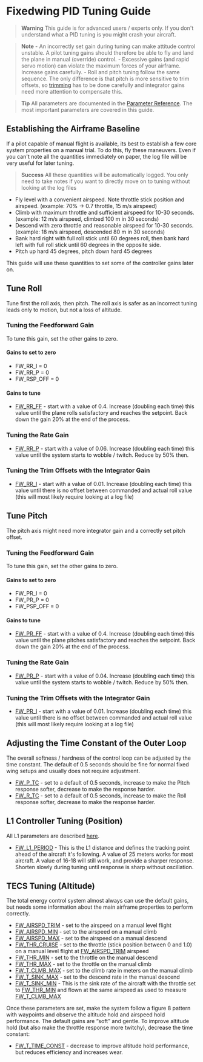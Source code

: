 # Fixedwing PID Tuning Guide

> **Warning** This guide is for advanced users / experts only. If you don't understand what a PID tuning is you might crash your aircraft.

<span></span>

> **Note** - An incorrectly set gain during tuning can make attitude control unstable. A pilot tuning gains should therefore be able to fly and land the plane in manual (override) control. - Excessive gains (and rapid servo motion) can violate the maximum forces of your airframe. Increase gains carefully. - Roll and pitch tuning follow the same sequence. The only difference is that pitch is more sensitive to trim offsets, so [trimming](trimming_guide_fixedwing.md) has to be done carefully and integrator gains need more attention to compensate this.

<span></span>

> **Tip** All parameters are documented in the [Parameter Reference](../advanced_config/parameter_reference.md). The most important parameters are covered in this guide.  

## Establishing the Airframe Baseline

If a pilot capable of manual flight is available, its best to establish a few core system properties on a manual trial. To do this, fly these maneuvers. Even if you can't note all the quantities immediately on paper, the log file will be very useful for later tuning.

> **Success** All these quantities will be automatically logged. You only need to take notes if you want to directly move on to tuning without looking at the log files

- Fly level with a convenient airspeed. Note throttle stick position and airspeed. (example: 70% → 0.7 throttle, 15 m/s airspeed)
- Climb with maximum throttle and sufficient airspeed for 10-30 seconds. (example: 12 m/s airspeed, climbed 100 m in 30 seconds)
- Descend with zero throttle and reasonable airspeed for 10-30 seconds. (example: 18 m/s airspeed, descended 80 m in 30 seconds)
- Bank hard right with full roll stick until 60 degrees roll, then bank hard left with full roll stick until 60 degrees in the opposite side.
- Pitch up hard 45 degrees, pitch down hard 45 degrees

This guide will use these quantities to set some of the controller gains later on.

## Tune Roll

Tune first the roll axis, then pitch. The roll axis is safer as an incorrect tuning leads only to motion, but not a loss of altitude.

### Tuning the Feedforward Gain

To tune this gain, set the other gains to zero.

#### Gains to set to zero

- FW_RR_I = 0
- FW_RR_P = 0
- FW_RSP_OFF = 0

#### Gains to tune

- [FW_RR_FF](../advanced_config/parameter_reference.md#FW_RR_FF) - start with a value of 0.4. Increase (doubling each time) this value until the plane rolls satisfactory and reaches the setpoint. Back down the gain 20% at the end of the process.

### Tuning the Rate Gain

- [FW_RR_P](../advanced_config/parameter_reference.md#FW_RR_P) - start with a value of 0.06. Increase (doubling each time) this value until the system starts to wobble / twitch. Reduce by 50% then.

### Tuning the Trim Offsets with the Integrator Gain

- [FW_RR_I](../advanced_config/parameter_reference.md#FW_RR_I) - start with a value of 0.01. Increase (doubling each time) this value until there is no offset between commanded and actual roll value (this will most likely require looking at a log file)

## Tune Pitch

The pitch axis might need more integrator gain and a correctly set pitch offset.

### Tuning the Feedforward Gain

To tune this gain, set the other gains to zero.

#### Gains to set to zero

- FW_PR_I = 0
- FW_PR_P = 0
- FW_PSP_OFF = 0

#### Gains to tune

- [FW_PR_FF](../advanced_config/parameter_reference.md#FW_PR_FF) - start with a value of 0.4. Increase (doubling each time) this value until the plane pitches satisfactory and reaches the setpoint. Back down the gain 20% at the end of the process.

### Tuning the Rate Gain

- [FW_PR_P](../advanced_config/parameter_reference.md#FW_PR_P) - start with a value of 0.04. Increase (doubling each time) this value until the system starts to wobble / twitch. Reduce by 50% then.

### Tuning the Trim Offsets with the Integrator Gain

- [FW_PR_I](../advanced_config/parameter_reference.md#FW_PR_I) - start with a value of 0.01. Increase (doubling each time) this value until there is no offset between commanded and actual roll value (this will most likely require looking at a log file)

## Adjusting the Time Constant of the Outer Loop

The overall softness / hardness of the control loop can be adjusted by the time constant. The default of 0.5 seconds should be fine for normal fixed wing setups and usually does not require adjustment.

- [FW_P_TC](../advanced_config/parameter_reference.md#FW_P_TC) - set to a default of 0.5 seconds, increase to make the Pitch response softer, decrease to make the response harder.
- [FW_R_TC](../advanced_config/parameter_reference.md#FW_R_TC) - set to a default of 0.5 seconds, increase to make the Roll response softer, decrease to make the response harder.

## L1 Controller Tuning (Position)

All L1 parameters are described [here](../advanced_config/parameter_reference.md#fw-l1-control).

- [FW_L1_PERIOD](../advanced_config/parameter_reference.md#FW_L1_PERIOD) - This is the L1 distance and defines the tracking point ahead of the aircraft it's following. A value of 25 meters works for most aircraft. A value of 16-18 will still work, and provide a sharper response. Shorten slowly during tuning until response is sharp without oscillation.

## TECS Tuning (Altitude)

The total energy control system almost always can use the default gains, but needs some information about the main airframe properties to perform correctly.

- [FW_AIRSPD_TRIM](../advanced_config/parameter_reference.md#FW_AIRSPD_TRIM) - set to the airspeed on a manual level flight
- [FW_AIRSPD_MIN](../advanced_config/parameter_reference.md#FW_AIRSPD_MIN) - set to the airspeed on a manual climb
- [FW_AIRSPD_MAX](../advanced_config/parameter_reference.md#FW_AIRSPD_MAX) - set to the airspeed on a manual descend
- [FW_THR_CRUISE](../advanced_config/parameter_reference.md#FW_THR_CRUISE) - set to the throttle (stick position between 0 and 1.0) on a manual level flight at [FW_AIRSPD_TRIM](../advanced_config/parameter_reference.md#FW_AIRSPD_TRIM) airspeed
- [FW_THR_MIN](../advanced_config/parameter_reference.md#FW_THR_MIN) - set to the throttle on the manual descend
- [FW_THR_MAX](../advanced_config/parameter_reference.md#FW_THR_MAX) - set to the throttle on the manual climb
- [FW_T_CLMB_MAX](../advanced_config/parameter_reference.md#FW_T_CLMB_MAX) - set to the climb rate in meters on the manual climb
- [FW_T_SINK_MAX](../advanced_config/parameter_reference.md#FW_T_SINK_MAX) - set to the descend rate in the manual descend
- [FW_T_SINK_MIN](../advanced_config/parameter_reference.md#FW_T_SINK_MIN) - This is the sink rate of the aircraft with the throttle set to [FW_THR_MIN](../advanced_config/parameter_reference.md#FW_THR_MIN) and flown at the same airspeed as used to measure [FW_T_CLMB_MAX](../advanced_config/parameter_reference.md#FW_T_CLMB_MAX)

Once these parameters are set, make the system follow a figure 8 pattern with waypoints and observe the altitude hold and airspeed hold performance. The default gains are “soft” and gentle. To improve altitude hold (but also make the throttle response more twitchy), decrease the time constant:

- [FW_T_TIME_CONST](../advanced_config/parameter_reference.md#FW_T_TIME_CONST) - decrease to improve altitude hold performance, but reduces efficiency and increases wear.